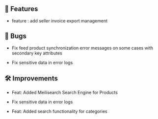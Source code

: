 ## 🚀 Features

- feature : add seller invoice export management


## 🐛 Bugs

- Fix feed product synchronization error messages on some cases with secondary key attributes

- Fix sensitive data in error logs


## 🛠️ Improvements

- Feat: Added Meilisearch Search Engine for Products

- Fix sensitive data in error logs

- Feat: Added search functionality for categories